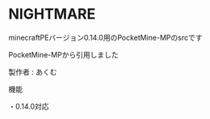 # NIGHTMARE
minecraftPEバージョン0.14.0用のPocketMine-MPのsrcです

PocketMine-MPから引用しました

製作者 : あくむ

機能

・0.14.0対応
